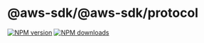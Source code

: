 # @aws-sdk/@aws-sdk/protocol

[![NPM version](https://img.shields.io/npm/v/@aws-sdk/@aws-sdk/protocol/preview.svg)](https://www.npmjs.com/package/@aws-sdk/@aws-sdk/protocol)
[![NPM downloads](https://img.shields.io/npm/dm/@aws-sdk/@aws-sdk/protocol.svg)](https://www.npmjs.com/package/@aws-sdk/@aws-sdk/protocol)
